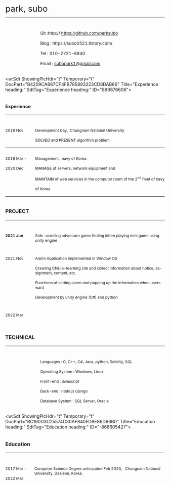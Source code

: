 <html xmlns:v="urn:schemas-microsoft-com:vml"
xmlns:o="urn:schemas-microsoft-com:office:office"
xmlns:w="urn:schemas-microsoft-com:office:word"
xmlns:dt="uuid:C2F41010-65B3-11d1-A29F-00AA00C14882"
xmlns:m="http://schemas.microsoft.com/office/2004/12/omml"
xmlns="http://www.w3.org/TR/REC-html40">

<head>
<meta http-equiv=Content-Type content="text/html; charset=ks_c_5601-1987">
<meta name=ProgId content=Word.Document>
<meta name=Generator content="Microsoft Word 15">
<meta name=Originator content="Microsoft Word 15">
<link rel=File-List href="index.files/filelist.xml">

<link rel=dataStoreItem href="index.files/item0001.xml"
target="index.files/props002.xml">
<link rel=dataStoreItem href="index.files/item0003.xml"
target="index.files/props004.xml">
<link rel=dataStoreItem href="index.files/item0005.xml"
target="index.files/props006.xml">
<link rel=dataStoreItem href="index.files/item0007.xml"
target="index.files/props008.xml">
<link rel=themeData href="index.files/themedata.thmx">
<link rel=colorSchemeMapping href="index.files/colorschememapping.xml">

</head>

<body lang=KO link="#5F5F5F" vlink="#6E6E6E" style='tab-interval:36.0pt'>

<div class=WordSection1>

<div style='mso-element:para-border-div;border:none;border-bottom:double #595959 1.0pt;
mso-border-bottom-themecolor:text1;mso-border-bottom-themetint:166;mso-border-bottom-alt:
double #595959 .75pt;mso-border-bottom-themecolor:text1;mso-border-bottom-themetint:
166;padding:0cm 0cm 1.0pt 0cm'>

<p class=MsoTitle><span lang=EN-US style='font-size:20.0pt;line-height:85%;
mso-fareast-language:KO'>park, subo<o:p></o:p></span></p>

</div>

<table class=ResumeTable border=0 cellspacing=0 cellpadding=0
 summary="Contact Info table" width="106%" style='width:106.76%;border-collapse:
 collapse;mso-yfti-tbllook:1536;mso-padding-alt:7.2pt 0cm 0cm 82.8pt'>
 <thead>
  <tr style='mso-yfti-irow:-1;mso-yfti-firstrow:yes;mso-yfti-lastfirstrow:yes;
   mso-yfti-lastrow:yes;height:38.45pt'>
   <td width="100%" valign=top style='width:100.0%;padding:7.2pt 0cm 0cm 82.8pt;
   height:38.45pt'>
   <p class=ContactInfoCxSpFirst><span lang=EN-US style='font-size:10.0pt'>Git
   :http:// </span><span lang=EN-US><a href="https://github.com/parksubo"><span
   style='font-size:10.0pt'>https://github.com/parksubo</span></a></span><span
   lang=EN-US style='font-size:10.0pt'><o:p></o:p></span></p>
   <p class=ContactInfoCxSpMiddle><span lang=EN-US style='font-size:10.0pt'>Blog
   : https://subo0521.tistory.com/ <o:p></o:p></span></p>
   <p class=ContactInfoCxSpMiddle><span lang=EN-US style='font-size:10.0pt'>Tel
   : 010-2721-6940<o:p></o:p></span></p>
   <p class=ContactInfoCxSpLast><span lang=EN-US style='font-size:10.0pt'><w:Sdt
    ShowingPlcHdr="t" Temporary="t" DocPart="81733B3D2DCA42F080C0A344080EB460"
    Text="t" Title="Enter email:" SdtTag="Enter email:" ID="1365090530">Email</w:Sdt>
   : </span><span lang=EN-US><a href="mailto:subopark1@gmail.com"><span
   style='font-size:10.0pt'>subopark1@gmail.com</span></a></span><span
   lang=EN-US style='font-size:10.0pt'><o:p></o:p></span></p>
   </td>
  </tr>
 </thead>
</table>

<w:Sdt ShowingPlcHdr="t" Temporary="t"
 DocPart="B4209CA887CF4FB785893223CD8DAB66" Title="Experience heading:"
 SdtTag="Experience heading:" ID="899876606">
 <div style='mso-element:para-border-div;border:none;border-bottom:double #595959 1.0pt;
 mso-border-bottom-themecolor:text1;mso-border-bottom-themetint:166;mso-border-bottom-alt:
 double #595959 .75pt;mso-border-bottom-themecolor:text1;mso-border-bottom-themetint:
 166;padding:0cm 0cm 0cm 0cm'>
 <h1 style='border:none;mso-border-bottom-alt:double #595959 .75pt;mso-border-bottom-themecolor:
 text1;mso-border-bottom-themetint:166;padding:0cm;mso-padding-alt:0cm 0cm 0cm 0cm'><span
 lang=EN-US style='font-size:11.0pt;mso-bidi-font-size:12.0pt;line-height:90%'>Experience</span><span
 lang=EN-US><w:sdtPr></w:sdtPr></span></h1>
 </div>
</w:Sdt>

<table class=ResumeTable border=0 cellspacing=0 cellpadding=0
 summary="Experience table" width="100%" style='width:100.0%;border-collapse:
 collapse;mso-yfti-tbllook:1536;mso-padding-alt:7.2pt 0cm 0cm 0cm'>
 <thead>
  <tr style='mso-yfti-irow:-1;mso-yfti-firstrow:yes;mso-yfti-lastfirstrow:yes'>
   <td width="18%" valign=top style='width:18.76%;padding:7.2pt 0cm 0cm 0cm'>
   <p class=MsoDate><span lang=EN-US style='font-size:9.0pt'>2018 </span><span
   lang=EN-US style='font-size:9.0pt;mso-fareast-language:KO'>Nov<o:p></o:p></span></p>
   </td>
   <td width="81%" valign=top style='width:81.24%;padding:7.2pt 0cm 0cm 0cm'>
   <p class=MsoNormal style='margin-right:28.8pt;mso-para-margin-right:2.62gd'><span
   lang=EN-US style='font-size:9.0pt'>Development Day,&nbsp;&nbsp;Chung</span><span
   lang=EN-US style='font-size:9.0pt;mso-fareast-language:KO'>n</span><span
   lang=EN-US style='font-size:9.0pt'>am National University<o:p></o:p></span></p>
   <p class=MsoNormal><span lang=EN-US style='font-size:9.0pt;color:black;
   mso-themecolor:text1;mso-style-textoutline-type:none;mso-style-textoutline-outlinestyle-dpiwidth:
   0pt;mso-style-textoutline-outlinestyle-linecap:flat;mso-style-textoutline-outlinestyle-join:
   round;mso-style-textoutline-outlinestyle-pctmiterlimit:0%;mso-style-textoutline-outlinestyle-dash:
   solid;mso-style-textoutline-outlinestyle-align:center;mso-style-textoutline-outlinestyle-compound:
   simple;mso-effects-shadow-color:black;mso-effects-shadow-themecolor:dark1;
   mso-effects-shadow-alpha:40.0%;mso-effects-shadow-dpiradius:3.0pt;
   mso-effects-shadow-dpidistance:1.5pt;mso-effects-shadow-angledirection:2700000;
   mso-effects-shadow-align:topleft;mso-effects-shadow-pctsx:100.0%;mso-effects-shadow-pctsy:
   100.0%;mso-effects-shadow-anglekx:0;mso-effects-shadow-angleky:0'>SOLVED and
   PRESENT </span><span lang=EN-US style='font-size:9.0pt'>algorithm problem<o:p></o:p></span></p>
   </td>
  </tr>
 </thead>
 <tr style='mso-yfti-irow:0;mso-yfti-lastrow:yes'>
  <td width="18%" valign=top style='width:18.76%;padding:7.2pt 0cm 0cm 0cm'>
  <p class=MsoDate><span lang=EN-US style='font-size:9.0pt'>2019 Mar</span><span
  lang=EN-US style='font-size:9.0pt;mso-fareast-language:KO'> -<o:p></o:p></span></p>
  <p class=MsoNormal><span lang=EN-US style='font-size:9.0pt;mso-fareast-language:
  KO'>2020 Dec<o:p></o:p></span></p>
  </td>
  <td width="81%" valign=top style='width:81.24%;padding:7.2pt 0cm 0cm 0cm'>
  <p class=MsoNormal><span lang=EN-US style='font-size:9.0pt'>Management,&nbsp;&nbsp;navy
  of Korea<o:p></o:p></span></p>
  <p class=MsoListBullet style='mso-list:none;tab-stops:36.0pt'><span
  lang=EN-US style='font-size:9.0pt;color:black;mso-themecolor:text1;
  mso-style-textoutline-type:none;mso-style-textoutline-outlinestyle-dpiwidth:
  0pt;mso-style-textoutline-outlinestyle-linecap:flat;mso-style-textoutline-outlinestyle-join:
  round;mso-style-textoutline-outlinestyle-pctmiterlimit:0%;mso-style-textoutline-outlinestyle-dash:
  solid;mso-style-textoutline-outlinestyle-align:center;mso-style-textoutline-outlinestyle-compound:
  simple;mso-effects-shadow-color:black;mso-effects-shadow-themecolor:dark1;
  mso-effects-shadow-alpha:40.0%;mso-effects-shadow-dpiradius:3.0pt;mso-effects-shadow-dpidistance:
  1.5pt;mso-effects-shadow-angledirection:2700000;mso-effects-shadow-align:
  topleft;mso-effects-shadow-pctsx:100.0%;mso-effects-shadow-pctsy:100.0%;
  mso-effects-shadow-anglekx:0;mso-effects-shadow-angleky:0'>MANAGE</span><span
  lang=EN-US style='font-size:9.0pt'> of servers, </span><span lang=EN-US
  style='font-size:9.0pt;mso-fareast-language:KO'>network equipment</span><span
  lang=EN-US style='font-size:9.0pt'> and<o:p></o:p></span></p>
  <p class=MsoListBullet style='mso-list:none;tab-stops:36.0pt'><span
  lang=EN-US style='font-size:9.0pt;color:black;mso-themecolor:text1;
  mso-style-textoutline-type:none;mso-style-textoutline-outlinestyle-dpiwidth:
  0pt;mso-style-textoutline-outlinestyle-linecap:flat;mso-style-textoutline-outlinestyle-join:
  round;mso-style-textoutline-outlinestyle-pctmiterlimit:0%;mso-style-textoutline-outlinestyle-dash:
  solid;mso-style-textoutline-outlinestyle-align:center;mso-style-textoutline-outlinestyle-compound:
  simple;mso-effects-shadow-color:black;mso-effects-shadow-themecolor:dark1;
  mso-effects-shadow-alpha:40.0%;mso-effects-shadow-dpiradius:3.0pt;mso-effects-shadow-dpidistance:
  1.5pt;mso-effects-shadow-angledirection:2700000;mso-effects-shadow-align:
  topleft;mso-effects-shadow-pctsx:100.0%;mso-effects-shadow-pctsy:100.0%;
  mso-effects-shadow-anglekx:0;mso-effects-shadow-angleky:0'>MAINTAIN</span><span
  lang=EN-US style='font-size:9.0pt'> of web services in the computer room of
  the 2<sup>nd</sup> fleet of navy<o:p></o:p></span></p>
  <p class=MsoListBullet style='mso-list:none;tab-stops:36.0pt'><span
  lang=EN-US style='font-size:9.0pt'>of Korea</span><span lang=EN-US
  style='font-size:9.0pt;mso-fareast-font-family:"MS Gothic"'><o:p></o:p></span></p>
  </td>
 </tr>
</table>

<div style='mso-element:para-border-div;border:none;border-bottom:double #595959 1.0pt;
mso-border-bottom-themecolor:text1;mso-border-bottom-themetint:166;mso-border-bottom-alt:
double #595959 .75pt;mso-border-bottom-themecolor:text1;mso-border-bottom-themetint:
166;padding:0cm 0cm 1.0pt 0cm'>

<h1><span lang=EN-US style='font-size:12.0pt;line-height:90%'>PROJECT<o:p></o:p></span></h1>

</div>

<table class=ResumeTable border=0 cellspacing=0 cellpadding=0 width="100%"
 style='width:100.0%;border-collapse:collapse;mso-yfti-tbllook:1536;mso-padding-alt:
 7.2pt 0cm 0cm 0cm'>
 <thead>
  <tr style='mso-yfti-irow:-1;mso-yfti-firstrow:yes;mso-yfti-lastfirstrow:yes'>
   <td width="18%" valign=top style='width:18.76%;padding:7.2pt 0cm 0cm 0cm'>
   <p class=MsoNormal><b style='mso-bidi-font-weight:normal'><span lang=EN-US
   style='font-size:9.0pt;mso-fareast-language:KO'>2021 Jun<o:p></o:p></span></b></p>
   </td>
   <td width="81%" valign=top style='width:81.26%;padding:7.2pt 0cm 0cm 0cm'>
   <p class=MsoNormal><span lang=EN-US style='font-size:9.0pt;mso-fareast-language:
   KO'>Side-scrolling adventure game finding kitten playing mini game using
   unity engine<o:p></o:p></span></p>
   </td>
  </tr>
  <tr style='mso-yfti-irow:-1;mso-yfti-lastfirstrow:yes'>
   <td width="18%" valign=top style='width:18.76%;padding:7.2pt 0cm 0cm 0cm'>
   <p class=MsoDate><span lang=EN-US style='font-size:9.0pt'>2021 Nov<o:p></o:p></span></p>
   </td>
   <td width="81%" valign=top style='width:81.26%;padding:7.2pt 0cm 0cm 0cm'>
   <p class=MsoNormal><span lang=EN-US style='font-size:9.0pt;mso-fareast-language:
   KO'>Alarm Application Implemented in Window OS<o:p></o:p></span></p>
   <p class=MsoNormal><span lang=EN-US style='font-size:9.0pt;mso-fareast-language:
   KO'>Crawling CNU e-learning site and collect information about notice,
   assignment, content, etc.<o:p></o:p></span></p>
   <p class=MsoNormal><span lang=EN-US style='font-size:9.0pt;mso-fareast-language:
   KO'>Functions of setting alarm and popping up the information when users
   want<o:p></o:p></span></p>
   <p class=MsoNormal><span lang=EN-US style='font-size:9.0pt;mso-fareast-language:
   KO'>Development by unity engine (C#) and python<o:p></o:p></span></p>
   </td>
  </tr>
  <tr style='mso-yfti-irow:-1;mso-yfti-lastfirstrow:yes;mso-yfti-lastrow:yes'>
   <td width="18%" valign=top style='width:18.76%;padding:7.2pt 0cm 0cm 0cm'>
   <p class=MsoDate><span lang=EN-US style='font-size:9.0pt;mso-fareast-language:
   KO'>2022 Mar<o:p></o:p></span></p>
   </td>
   <td width="81%" valign=top style='width:81.26%;padding:7.2pt 0cm 0cm 0cm'>
   <p class=MsoNormal><span lang=EN-US style='font-size:9.0pt;mso-fareast-language:
   KO'><o:p>&nbsp;</o:p></span></p>
   </td>
  </tr>
 </thead>
</table>

<div style='mso-element:para-border-div;border:none;border-bottom:double #595959 1.0pt;
mso-border-bottom-themecolor:text1;mso-border-bottom-themetint:166;mso-border-bottom-alt:
double #595959 .75pt;mso-border-bottom-themecolor:text1;mso-border-bottom-themetint:
166;padding:0cm 0cm 1.0pt 0cm'>

<h1><span lang=EN-US style='font-size:12.0pt;line-height:90%'>TECHNICAL<o:p></o:p></span></h1>

</div>

<table class=ResumeTable border=0 cellspacing=0 cellpadding=0
 summary="Skills and Abilities table" width="100%" style='width:100.0%;
 border-collapse:collapse;mso-yfti-tbllook:1184;mso-padding-alt:7.2pt 0cm 0cm 82.8pt'>
 <thead>
  <tr style='mso-yfti-irow:-1;mso-yfti-firstrow:yes;mso-yfti-lastfirstrow:yes;
   mso-yfti-lastrow:yes;height:36.05pt'>
   <td width="100%" valign=top style='width:100.0%;padding:7.2pt 0cm 0cm 82.8pt;
   height:36.05pt'>
   <p class=MsoNormal style='line-height:normal;mso-yfti-cnfc:1'><span
   lang=EN-US style='font-size:9.0pt'>Languages : C, C++, C#, Java, python,
   Solidity, SQL<o:p></o:p></span></p>
   <p class=MsoNormal style='line-height:normal;mso-yfti-cnfc:1'><span
   lang=EN-US style='font-size:9.0pt'>Operating System : Windows, Linux<o:p></o:p></span></p>
   <p class=MsoNormal style='line-height:normal;mso-yfti-cnfc:1'><span
   lang=EN-US style='font-size:9.0pt'>Front-end : javascript<o:p></o:p></span></p>
   <p class=MsoNormal style='line-height:normal;mso-yfti-cnfc:1'><span
   lang=EN-US style='font-size:9.0pt'>Back-end : node.js django<o:p></o:p></span></p>
   <p class=MsoNormal style='line-height:normal;mso-yfti-cnfc:1'><span
   lang=EN-US style='font-size:9.0pt'>Database System : SQL Server, Oracle</span><span
   lang=EN-US style='mso-fareast-font-family:"MS Gothic"'><o:p></o:p></span></p>
   </td>
  </tr>
 </thead>
</table>

<w:Sdt ShowingPlcHdr="t" Temporary="t"
 DocPart="BC160D3C25574C30AF840ED9E86D66B0" Title="Education heading:"
 SdtTag="Education heading:" ID="-868605427">
 <div style='mso-element:para-border-div;border:none;border-bottom:double #595959 1.0pt;
 mso-border-bottom-themecolor:text1;mso-border-bottom-themetint:166;mso-border-bottom-alt:
 double #595959 .75pt;mso-border-bottom-themecolor:text1;mso-border-bottom-themetint:
 166;padding:0cm 0cm 1.0pt 0cm'>
 <h1><span lang=EN-US style='font-size:12.0pt;line-height:90%'>Education</span><span
 lang=EN-US style='mso-fareast-font-family:"MS Gothic"'><o:p></o:p></span><span
 lang=EN-US><w:sdtPr></w:sdtPr></span></h1>
 </div>
</w:Sdt>

<table class=ResumeTable border=0 cellspacing=0 cellpadding=0
 summary="Education table" width="100%" style='width:100.0%;border-collapse:
 collapse;mso-yfti-tbllook:1536;mso-padding-alt:7.2pt 0cm 0cm 0cm'>
 <thead>
  <tr style='mso-yfti-irow:-1;mso-yfti-firstrow:yes;mso-yfti-lastfirstrow:yes;
   mso-yfti-lastrow:yes'>
   <td width="18%" valign=top style='width:18.26%;padding:7.2pt 0cm 0cm 0cm'>
   <p class=MsoDate><span lang=EN-US style='font-size:9.0pt'>2017 Mar -<o:p></o:p></span></p>
   <p class=MsoDate><span lang=EN-US style='font-size:9.0pt'>2022 Mar<o:p></o:p></span></p>
   </td>
   <td width="81%" valign=top style='width:81.74%;padding:7.2pt 0cm 0cm 0cm'>
   <p class=MsoNormal><span lang=EN-US style='font-size:9.0pt'>Computer Science
   Degree anticipated Feb 2023, &nbsp;&nbsp;Chungnam National University,
   Daejeon, Korea.<o:p></o:p></span></p>
   </td>
  </tr>
 </thead>
</table>

<p class=MsoNormal><span lang=EN-US style='mso-fareast-language:KO'><o:p>&nbsp;</o:p></span></p>

</div>

</body>

</html>
